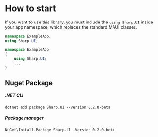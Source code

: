 # How to start

If you want to use this library, you must include the `using Sharp.UI` inside your app namespace, which replaces the standard MAUI classes.

```cs
namespace ExampleApp;
using Sharp.UI;
```

```cs
namespace ExampleApp
{
    using Sharp.UI;
    ...
}
```

## Nuget Package

##### .NET CLI

```
dotnet add package Sharp.UI --version 0.2.0-beta
```

##### Package manager

```
NuGet\Install-Package Sharp.UI -Version 0.2.0-beta
```
